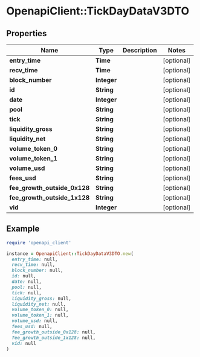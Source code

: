 # OpenapiClient::TickDayDataV3DTO

## Properties

| Name | Type | Description | Notes |
| ---- | ---- | ----------- | ----- |
| **entry_time** | **Time** |  | [optional] |
| **recv_time** | **Time** |  | [optional] |
| **block_number** | **Integer** |  | [optional] |
| **id** | **String** |  | [optional] |
| **date** | **Integer** |  | [optional] |
| **pool** | **String** |  | [optional] |
| **tick** | **String** |  | [optional] |
| **liquidity_gross** | **String** |  | [optional] |
| **liquidity_net** | **String** |  | [optional] |
| **volume_token_0** | **String** |  | [optional] |
| **volume_token_1** | **String** |  | [optional] |
| **volume_usd** | **String** |  | [optional] |
| **fees_usd** | **String** |  | [optional] |
| **fee_growth_outside_0x128** | **String** |  | [optional] |
| **fee_growth_outside_1x128** | **String** |  | [optional] |
| **vid** | **Integer** |  | [optional] |

## Example

```ruby
require 'openapi_client'

instance = OpenapiClient::TickDayDataV3DTO.new(
  entry_time: null,
  recv_time: null,
  block_number: null,
  id: null,
  date: null,
  pool: null,
  tick: null,
  liquidity_gross: null,
  liquidity_net: null,
  volume_token_0: null,
  volume_token_1: null,
  volume_usd: null,
  fees_usd: null,
  fee_growth_outside_0x128: null,
  fee_growth_outside_1x128: null,
  vid: null
)
```

